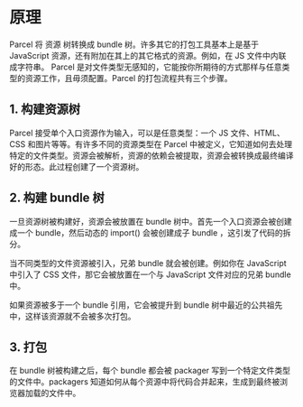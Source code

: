 # 原理

Parcel 将 资源 树转换成 bundle 树。许多其它的打包工具基本上是基于 JavaScript 资源，还有附加在其上的其它格式的资源。例如，在 JS 文件中内联成字符串。 Parcel 是对文件类型无感知的，它能按你所期待的方式那样与任意类型的资源工作，且毋须配置。Parcel 的打包流程共有三个步骤。

## 1. 构建资源树

Parcel 接受单个入口资源作为输入，可以是任意类型：一个 JS 文件、HTML、CSS 和图片等等。有许多不同的资源类型在 Parcel 中被定义，它知道如何去处理特定的文件类型。资源会被解析，资源的依赖会被提取，资源会被转换成最终编译好的形态。此过程创建了一个资源树。

## 2. 构建 bundle 树

一旦资源树被构建好，资源会被放置在 bundle 树中。首先一个入口资源会被创建成一个 bundle，然后动态的 import() 会被创建成子 bundle ，这引发了代码的拆分。

当不同类型的文件资源被引入，兄弟 bundle 就会被创建。例如你在 JavaScript 中引入了 CSS 文件，那它会被放置在一个与 JavaScript 文件对应的兄弟 bundle 中。

如果资源被多于一个 bundle 引用，它会被提升到 bundle 树中最近的公共祖先中，这样该资源就不会被多次打包。

## 3. 打包

在 bundle 树被构建之后，每个 bundle 都会被 packager 写到一个特定文件类型的文件中。packagers 知道如何从每个资源中将代码合并起来，生成到最终被浏览器加载的文件中。
